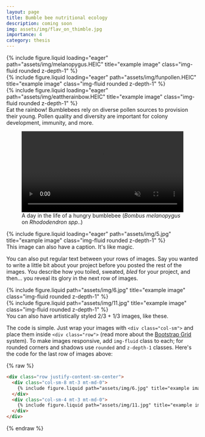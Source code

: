 ```yaml
---
layout: page
title: Bumble bee nutritional ecology
description: coming soon
img: assets/img/flav_on_thimble.jpg
importance: 4
category: thesis
---
```



<div class="row">
    <div class="col-sm-4 mt-3 mt-md-0">
        {% include figure.liquid loading="eager" path="assets/img/melanopygus.HEIC" title="example image" class="img-fluid rounded z-depth-1" %}
    </div>
    <div class="col-sm-3 mt-3 mt-md-0">
        {% include figure.liquid loading="eager" path="assets/img/funpollen.HEIC" title="example image" class="img-fluid rounded z-depth-1" %}
    </div>
    <div class="col-sm-4 mt-3 mt-md-0">
        {% include figure.liquid loading="eager" path="assets/img/eattherainbow.HEIC" title="example image" class="img-fluid rounded z-depth-1" %}
    </div>
</div>
<div class="caption">
    Eat the rainbow! Bumblebees rely on diverse pollen sources to provision their young. Pollen quality and diversity are important for colony development, immunity, and more.
</div>



<figure class="figure">
  <video 
    width="100%" 
    height="auto" 
    class="img-fluid rounded z-depth-1"
    autoplay 
    loop 
    muted 
    playsinline
  >
    <source src="assets/img/hungry_melanopygus.mp4" type="video/mp4">
    Your browser does not support the video tag.
  </video>
  <figcaption class="figure-caption text-center">
    A day in the life of a hungry bumblebee (<em>Bombus melanopygus</em> on <em>Rhododendron spp.</em>.)
  </figcaption>
</figure>




<div class="row">
    <div class="col-sm mt-3 mt-md-0">
        {% include figure.liquid loading="eager" path="assets/img/5.jpg" title="example image" class="img-fluid rounded z-depth-1" %}
    </div>
</div>
<div class="caption">
    This image can also have a caption. It's like magic.
</div>

You can also put regular text between your rows of images.
Say you wanted to write a little bit about your project before you posted the rest of the images.
You describe how you toiled, sweated, _bled_ for your project, and then... you reveal its glory in the next row of images.

<div class="row justify-content-sm-center">
    <div class="col-sm-8 mt-3 mt-md-0">
        {% include figure.liquid path="assets/img/6.jpg" title="example image" class="img-fluid rounded z-depth-1" %}
    </div>
    <div class="col-sm-4 mt-3 mt-md-0">
        {% include figure.liquid path="assets/img/11.jpg" title="example image" class="img-fluid rounded z-depth-1" %}
    </div>
</div>
<div class="caption">
    You can also have artistically styled 2/3 + 1/3 images, like these.
</div>

The code is simple.
Just wrap your images with `<div class="col-sm">` and place them inside `<div class="row">` (read more about the <a href="https://getbootstrap.com/docs/4.4/layout/grid/">Bootstrap Grid</a> system).
To make images responsive, add `img-fluid` class to each; for rounded corners and shadows use `rounded` and `z-depth-1` classes.
Here's the code for the last row of images above:

{% raw %}

```html
<div class="row justify-content-sm-center">
  <div class="col-sm-8 mt-3 mt-md-0">
    {% include figure.liquid path="assets/img/6.jpg" title="example image" class="img-fluid rounded z-depth-1" %}
  </div>
  <div class="col-sm-4 mt-3 mt-md-0">
    {% include figure.liquid path="assets/img/11.jpg" title="example image" class="img-fluid rounded z-depth-1" %}
  </div>
</div>
```

{% endraw %}

